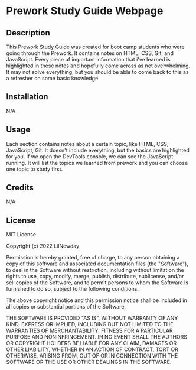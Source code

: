 # Prework Study Guide Webpage

## Description

This Prework Study Guide was created for boot camp students who were going through the Prework. It contains notes on HTML, CSS, Git, and JavaScript. Every piece of important information that i've learned is highlighted in these notes and hopefully come across as not overwhelming. It may not solve everything, but you should be able to come back to this as a refresher on some basic knowledge.


## Installation

N/A

## Usage

Each section contains notes about a certain topic, like HTML, CSS, JavaScript, Git. It doesn't include everything, but the basics are highlighted for you. If we open the DevTools console, we can see the JavaScript running. It will list the topics we learned from prework and you can choose one topic to study first. 

## Credits

N/A

## License

MIT License

Copyright (c) 2022 LilNewday

Permission is hereby granted, free of charge, to any person obtaining a copy
of this software and associated documentation files (the "Software"), to deal
in the Software without restriction, including without limitation the rights
to use, copy, modify, merge, publish, distribute, sublicense, and/or sell
copies of the Software, and to permit persons to whom the Software is
furnished to do so, subject to the following conditions:

The above copyright notice and this permission notice shall be included in all
copies or substantial portions of the Software.

THE SOFTWARE IS PROVIDED "AS IS", WITHOUT WARRANTY OF ANY KIND, EXPRESS OR
IMPLIED, INCLUDING BUT NOT LIMITED TO THE WARRANTIES OF MERCHANTABILITY,
FITNESS FOR A PARTICULAR PURPOSE AND NONINFRINGEMENT. IN NO EVENT SHALL THE
AUTHORS OR COPYRIGHT HOLDERS BE LIABLE FOR ANY CLAIM, DAMAGES OR OTHER
LIABILITY, WHETHER IN AN ACTION OF CONTRACT, TORT OR OTHERWISE, ARISING FROM,
OUT OF OR IN CONNECTION WITH THE SOFTWARE OR THE USE OR OTHER DEALINGS IN THE
SOFTWARE.
